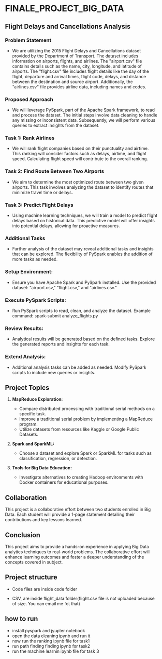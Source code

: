 # FINALE_PROJECT_BIG_DATA
## Flight Delays and Cancellations Analysis

### Problem Statement
- We are utilizing the 2015 Flight Delays and Cancellations dataset provided by the Department of Transport. The dataset includes information on airports, flights, and airlines. The "airport.csv" file contains details such as the name, city, longitude, and latitude of airports. The "flight.csv" file includes flight details like the day of the flight, departure and arrival times, flight code, delays, and distance between the destination and source airport. Additionally, the "airlines.csv" file provides airline data, including names and codes.

### Proposed Approach
- We will leverage PySpark, part of the Apache Spark framework, to read and process the dataset. The initial steps involve data cleaning to handle any missing or inconsistent data. Subsequently, we will perform various queries to extract insights from the dataset.

### Task 1: Rank Airlines
- We will rank flight companies based on their punctuality and airtime. This ranking will consider factors such as delays, airtime, and flight speed. Calculating flight speed will contribute to the overall ranking.

### Task 2: Find Route Between Two Airports
- We aim to determine the most optimized route between two given airports. This task involves analyzing the dataset to identify routes that minimize travel time or delays.

### Task 3: Predict Flight Delays
- Using machine learning techniques, we will train a model to predict flight delays based on historical data. This predictive model will offer insights into potential delays, allowing for proactive measures.

### Additional Tasks
- Further analysis of the dataset may reveal additional tasks and insights that can be explored. The flexibility of PySpark enables the addition of more tasks as needed.

### Setup Environment:

- Ensure you have Apache Spark and PySpark installed.
Use the provided dataset: "airport.csv," "flight.csv," and "airlines.csv."

### Execute PySpark Scripts:
- Run PySpark scripts to read, clean, and analyze the dataset.
Example command: spark-submit analyze_flights.py

### Review Results:
- Analytical results will be generated based on the defined tasks.
Explore the generated reports and insights for each task.

### Extend Analysis:
- Additional analysis tasks can be added as needed.
Modify PySpark scripts to include new queries or insights.

## Project Topics
1. **MapReduce Exploration:**
   - Compare distributed processing with traditional serial methods on a specific task.
   - Improve a traditional serial problem by implementing a MapReduce program.
   - Utilize datasets from resources like Kaggle or Google Public Datasets.

2. **Spark and SparkML:**
   - Choose a dataset and explore Spark or SparkML for tasks such as classification, regression, or detection.

3. **Tools for Big Data Education:**
   - Investigate alternatives to creating Hadoop environments with Docker containers for educational purposes.

## Collaboration
This project is a collaborative effort between two students enrolled in Big Data. Each student will provide a 1-page statement detailing their contributions and key lessons learned.

## Conclusion
This project aims to provide a hands-on experience in applying Big Data analytics techniques to real-world problems. The collaborative effort will enhance learning outcomes and foster a deeper understanding of the concepts covered in subject.

## Project structure


- Code files are inside code folder

- CSV, are inside flight_data folder(flight.csv file is not uploaded because of size. You can email me fot that)


## how to run

- install pyspark and jyupter notebook
- open the data cleaning ipynb and run it 
- now run the ranking ipynb file for task1
- run path finding finding ipynb for task2
- run the machine learnin ipynb file for task 3
